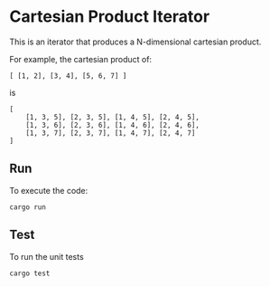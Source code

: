 # Cartesian Product Iterator

This is an iterator that produces a N-dimensional cartesian product.
 
For example, the cartesian product of:
``` 
[ [1, 2], [3, 4], [5, 6, 7] ]
```
is 
```
[
    [1, 3, 5], [2, 3, 5], [1, 4, 5], [2, 4, 5],
    [1, 3, 6], [2, 3, 6], [1, 4, 6], [2, 4, 6],
    [1, 3, 7], [2, 3, 7], [1, 4, 7], [2, 4, 7]
]

```

## Run
To execute the code:
```
cargo run
```
## Test 
To run the unit tests
```
cargo test
```